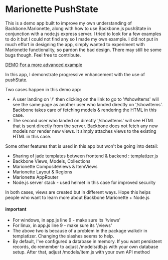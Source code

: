 # Marionette PushState
This is a demo app built to improve my own understanding of Backbone.Marionette, along with how to use Backbone.js pushState in conjunction with a node.js express server. I tried to look for a few examples to do it but I could not find any so I made my own example. I did not put in much effort in designing the app, simply wanted to experiment with Marionette functionality, so pardon the bad design. There may still be some bugs though. Feel free to contribute.

[DEMO](http://pin.gs:3000/)
[For a more advanced example](https://github.com/geekyme/openshop)

In this app, I demonstrate progressive enhancement with the use of pushState. 

Two cases happen in this demo app:

* A user landing on '/' then clicking on the link to go to '#showItems' will see the same page as another user who landed directly on '/showItems'. Backbone takes care of fetching models & rendering the HTML in this case.
* The second user who landed on directly '/showItems' will see HTML that is sent directly from the server. Backbone does not fetch any new models nor render new views. It simply attaches views to the existing HTML in this case. 

Some other features that is used in this app but won't be going into detail:
* Sharing of jade templates between frontend & backend : templatizer.js
* Backbone Views, Models, Collections
* Marionette CompositeViews & ItemViews
* Marionette Layout & Regions
* Marionette AppRouter
* Node.js server stack - used helmet in this case for improved security

In both cases, views are created but in different ways. Hope this helps people who want to learn more about Backbone Marionette + Node.js


#### important
* For windows, in app.js line 9 - make sure its '\\views'
* For linux, in app.js line 9 - make sure its '/views'
* The above two is because of a problem in the package walkdir in templatizer. Changing the slashes seems to help.
* By default, I've configured a database in memory. If you want persistent records, do remember to adjust /models/db.js with your own database setup. After that, adjust /models/item.js with your own API method